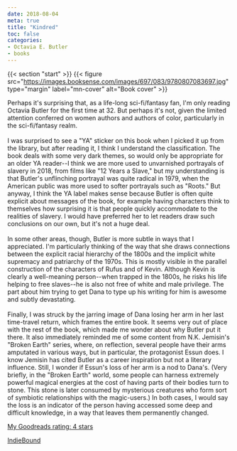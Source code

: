 ```yaml
---
date: 2018-08-04
meta: true
title: "Kindred"
toc: false
categories:
- Octavia E. Butler
- books
---
```


{{< section "start" >}}
{{< figure src="https://images.booksense.com/images/697/083/9780807083697.jpg" type="margin" label="mn-cover" alt="Book cover" >}}

Perhaps it's surprising that, as a life-long sci-fi/fantasy fan, I'm only reading Octavia Butler for the first time at 32. But perhaps it's not, given the limited attention conferred on women authors and authors of color, particularly in the sci-fi/fantasy realm.<br /><br />I was surprised to see a "YA" sticker on this book when I picked it up from the library, but after reading it, I think I understand the classification. The book deals with some very dark themes, so would only be appropriate for an older YA reader--I think we are more used to unvarnished portrayals of slavery in 2018, from films like "12 Years a Slave," but my understanding is that Butler's unflinching portrayal was quite radical in 1979, when the American public was more used to softer portrayals such as "Roots." But anyway, I think the YA label makes sense because Butler is often quite explicit about messages of the book, for example having characters think to themselves how surprising it is that people quickly accommodate to the realities of slavery. I would have preferred her to let readers draw such conclusions on our own, but it's not a huge deal.<br /><br />In some other areas, though, Butler is more subtle in ways that I appreciated. I'm particularly thinking of the way that she draws connections between the explicit racial hierarchy of the 1800s and the implicit white supremacy and patriarchy of the 1970s. This is mostly visible in the parallel construction of the characters of Rufus and of Kevin. Although Kevin is clearly a well-meaning person--when trapped in the 1800s, he risks his life helping to free slaves--he is also not free of white and male privilege. The part about him trying to get Dana to type up his writing for him is awesome and subtly devastating.<br /><br />Finally, I was struck by the jarring image of Dana losing her arm in her last time-travel return, which frames the entire book. It seems very out of place with the rest of the book, which made me wonder about why Butler put it there. It also immediately reminded me of some content from N.K. Jemisin's "Broken Earth" series, where, on reflection, several people have their arms amputated in various ways, but in particular, the protagonist Essun does. I know Jemisin has cited Butler as a career inspiration but not a literary influence. Still, I wonder if Essun's loss of her arm is a nod to Dana's. (Very briefly, in the "Broken Earth" world, some people can harness extremely powerful magical energies at the cost of having parts of their bodies turn to stone. This stone is later consumed by mysterious creatures who form sort of symbiotic relationships with the magic-users.) In both cases, I would say the loss is an indicator of the person having accessed some deep and difficult knowledge, in a way that leaves them permanently changed.

[My Goodreads rating: 4 stars](https://www.goodreads.com/review/show/2446103631)  

[IndieBound](https://www.indiebound.org/book/9780807083697)

